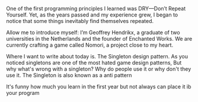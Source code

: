 One of the first programming principles I learned was DRY—Don’t Repeat Yourself. Yet, as the years passed and my experience grew, I began to notice that some things inevitably find themselves repeated.

Allow me to introduce myself: I’m Geoffrey Hendrikx, a graduate of two universities in the Netherlands and the founder of Enchanted Works. We are currently crafting a game called Nomori, a project close to my heart.

Where I want to write about today is. The Singleton design pattern. As you noticed singletons are one of the most hated game design patterns,
But why what's wrong with a singleton? Why do people use it or why don't they use it.
The Singleton is also known as a anti pattern

It's funny how much you learn in the first year
but not always can place it ib your program 
